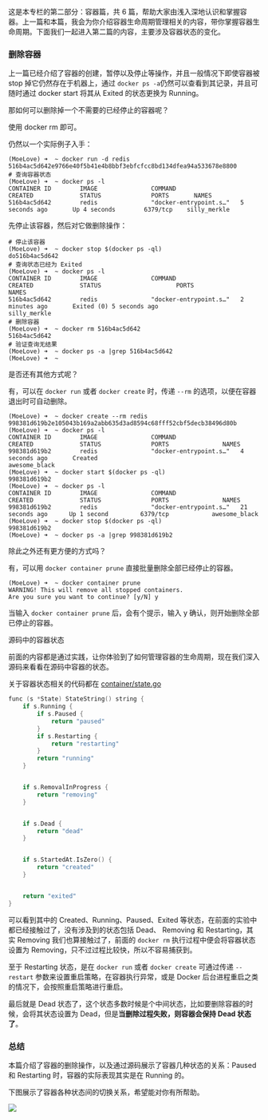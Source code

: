 
这是本专栏的第二部分：容器篇，共 6 篇，帮助大家由浅入深地认识和掌握容器。上一篇和本篇，我会为你介绍容器生命周期管理相关的内容，带你掌握容器生命周期。下面我们一起进入第二篇的内容，主要涉及容器状态的变化。

### 删除容器

上一篇已经介绍了容器的创建，暂停以及停止等操作，并且一般情况下即使容器被 stop 掉它仍然存在于机器上，通过 `docker ps -a`仍然可以查看到其记录，并且可随时通过 docker start 将其从 Exited 的状态更换为 Running。

那如何可以删除掉一个不需要的已经停止的容器呢？

使用 docker rm 即可。

仍然以一个实际例子入手：

```shell
(MoeLove) ➜  ~ docker run -d redis
516b4ac5d642e9766e40f5b41e4b8bbf3ebfcfcc8bd134dfea94a533678e8800
# 查询容器状态
(MoeLove) ➜  ~ docker ps -l
CONTAINER ID        IMAGE               COMMAND                  CREATED             STATUS              PORTS       NAMES
516b4ac5d642        redis               "docker-entrypoint.s…"   5 seconds ago       Up 4 seconds        6379/tcp    silly_merkle
```

先停止该容器，然后对它做删除操作：

```shell
# 停止该容器
(MoeLove) ➜  ~ docker stop $(docker ps -ql)
do516b4ac5d642
# 查询状态已经为 Exited
(MoeLove) ➜  ~ docker ps -l
CONTAINER ID        IMAGE               COMMAND                  CREATED             STATUS                     PORTS               NAMES
516b4ac5d642        redis               "docker-entrypoint.s…"   2 minutes ago       Exited (0) 5 seconds ago                       silly_merkle
# 删除容器
(MoeLove) ➜  ~ docker rm 516b4ac5d642 
516b4ac5d642
# 验证查询无结果
(MoeLove) ➜  ~ docker ps -a |grep 516b4ac5d642
(MoeLove) ➜  ~
```

是否还有其他方式呢？

有，可以在 `docker run` 或者 `docker create` 时，传递 `--rm` 的选项，以便在容器退出时可自动删除。

```shell
(MoeLove) ➜  ~ docker create --rm redis
998381d619b2e105043b169a2abb635d3ad8594c68fff52cbf5decb38496d80b
(MoeLove) ➜  ~ docker ps -l
CONTAINER ID        IMAGE               COMMAND                  CREATED             STATUS              PORTS               NAMES
998381d619b2        redis               "docker-entrypoint.s…"   4 seconds ago       Created                                 awesome_black
(MoeLove) ➜  ~ docker start $(docker ps -ql)
998381d619b2
(MoeLove) ➜  ~ docker ps -l                 
CONTAINER ID        IMAGE               COMMAND                  CREATED             STATUS              PORTS               NAMES
998381d619b2        redis               "docker-entrypoint.s…"   21 seconds ago      Up 1 second         6379/tcp            awesome_black
(MoeLove) ➜  ~ docker stop $(docker ps -ql)
998381d619b2
(MoeLove) ➜  ~ docker ps -a |grep 998381d619b2
```

除此之外还有更方便的方式吗？

有，可以用 `docker container prune` 直接批量删除全部已经停止的容器。

```shell
(MoeLove) ➜  ~ docker container prune
WARNING! This will remove all stopped containers.
Are you sure you want to continue? [y/N] y
```

当输入 `docker container prune` 后，会有个提示，输入 y 确认，则开始删除全部已停止的容器。

源码中的容器状态

前面的内容都是通过实践，让你体验到了如何管理容器的生命周期，现在我们深入源码来看看在源码中容器的状态。

关于容器状态相关的代码都在 <a href="https://github.com/docker/docker-ce/blob/8296f90eef33e5d30c4521ff6001b9600b4de78f/components/engine/container/state.go#L113-L137">container/state.go</a>

```c
func (s *State) StateString() string {
    if s.Running {
        if s.Paused {
            return "paused"
        }
        if s.Restarting {
            return "restarting"
        }
        return "running"
    }


    if s.RemovalInProgress {
        return "removing"
    }


    if s.Dead {
        return "dead"
    }


    if s.StartedAt.IsZero() {
        return "created"
    }


    return "exited"
}
```

可以看到其中的 Created、Running、Paused、Exited 等状态，在前面的实验中都已经接触过了，没有涉及到的状态包括 Dead、 Removing 和 Restarting，其实 Removing 我们也算接触过了，前面的 `docker rm` 执行过程中便会将容器状态设置为 Removing，只不过过程比较快，所以不容易捕获到。

至于 Restarting 状态，是在 `docker run` 或者 `docker create` 可通过传递 `--restart` 参数来设置重启策略，在容器执行异常，或是 Docker 后台进程重启之类的情况下，会按照重启策略进行重启。

最后就是 Dead 状态了，这个状态多数时候是个中间状态，比如要删除容器的时候，会将其状态设置为 Dead，但是**当删除过程失败，则容器会保持 Dead 状态了**。

### 总结

本篇介绍了容器的删除操作，以及通过源码展示了容器几种状态的关系：Paused 和 Restarting 时，容器的实际表现其实是在 Running 的。

下图展示了容器各种状态间的切换关系，希望能对你有所帮助。

<img src="../../images/970beb20-f62e-11e9-b33b-cde6dca5c77f.jpg">


